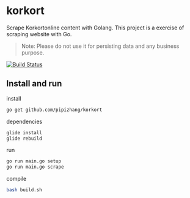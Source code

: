 # korkort
Scrape Korkortonline content with Golang. This project is a exercise of scraping website with Go.

> Note: Please do not use it for persisting data and any business purpose.

[![Build Status](https://travis-ci.org/pipizhang/korkort.svg?branch=master)](https://travis-ci.org/pipizhang/korkort)

## Install and run
install
```bash
go get github.com/pipizhang/korkort
```

dependencies
```bash
glide install
glide rebuild
```

run
```bash
go run main.go setup
go run main.go scrape
```

compile
```bash
bash build.sh
```
